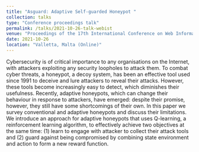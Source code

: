 ```yaml
---
title: "Asguard: Adaptive Self-guarded Honeypot "
collection: talks
type: "Conference proceedings talk"
permalink: /talks/2021-10-26-talk-webist
venue: "Proceedings of the 17th International Conference on Web Information Systems and Technologies (WEBIST 2021)"
date: 2021-10-26
location: "Valletta, Malta (Online)"
---
```


Cybersecurity is of critical importance to any organisations on the Internet, with attackers exploiting any security loopholes to attack them. To combat cyber threats, a honeypot, a decoy system, has been an effective tool used since 1991 to deceive and lure attackers to reveal their attacks. However, these tools become increasingly easy to detect, which diminishes their usefulness. Recently, adaptive honeypots, which can change their behaviour in response to attackers, have emerged: despite their promise, however, they still have some shortcomings of their own. In this paper we survey conventional and adaptive honeypots and discuss their limitations. We introduce an approach for adaptive honeypots that uses Q-learning, a reinforcement learning algorithm, to effectively achieve two objectives at the same time: (1) learn to engage with attacker to collect their attack tools and (2) guard against being compromised by combining state environment and action to form a new reward function.
